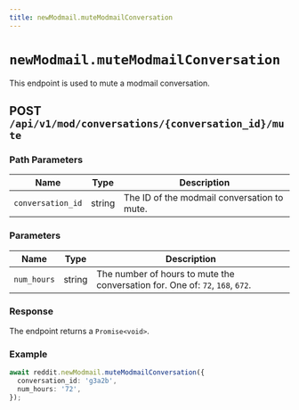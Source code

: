 ```yaml
---
title: newModmail.muteModmailConversation
---
```


# `newModmail.muteModmailConversation`

This endpoint is used to mute a modmail conversation.

## POST `/api/v1/mod/conversations/{conversation_id}/mute`

### Path Parameters

| Name              | Type   | Description                                 |
| ----------------- | ------ | ------------------------------------------- |
| `conversation_id` | string | The ID of the modmail conversation to mute. |

### Parameters

| Name        | Type   | Description                                                                   |
| ----------- | ------ | ----------------------------------------------------------------------------- |
| `num_hours` | string | The number of hours to mute the conversation for. One of: `72`, `168`, `672`. |

### Response

The endpoint returns a `Promise<void>`.

### Example

```typescript
await reddit.newModmail.muteModmailConversation({
  conversation_id: 'g3a2b',
  num_hours: '72',
});
```
